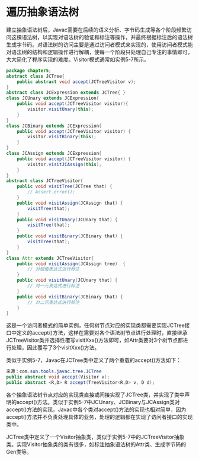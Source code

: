 # 遍历抽象语法树

建立抽象语法树后，Javac需要在后续的语义分析、字节码生成等各个阶段频繁访问这棵语法树，以实现对语法树的验证和标注等操作，并最终根据标注后的语法树生成字节码。对语法树的访问主要是通过访问者模式来实现的，使用访问者模式能对语法树的结构和逻辑操作进行解耦，使每一个阶段只处理自己专注的事情即可，大大简化了程序实现的难度。Visitor模式通常如实例5\-7所示。

```java
package chapter5;
abstract class JCTree{
    public abstract void accept(JCTreeVisitor v);
}
abstract class JCExpression extends JCTree{ }
class JCUnary extends JCExpression{
    public void accept(JCTreeVisitor visitor){
        visitor.visitUnary(this);
    }
}
class JCBinary extends JCExpression{
    public void accept(JCTreeVisitor visitor) {
        visitor.visitBinary(this);
    }
}
class JCAssign extends JCExpression{
    public void accept(JCTreeVisitor visitor) {
        visitor.visitJCAssign(this);
    }
}
abstract class JCTreeVisitor{
    public void visitTree(JCTree that) {
        // Assert.error();
    }
    public void visitAssign(JCAssign that) {
        visitTree(that);
    }
    public void visitUnary(JCUnary that) {
        visitTree(that);
    }
    public void visitBinary(JCBinary that) {
        visitTree(that);
    }
}
class Attr extends JCTreeVisitor{
    public void visitAssign(JCAssign tree)  {
        // 对赋值表达式进行标注
    }
    public void visitUnary(JCUnary that) {
        // 对一元表达式进行标注
    }
    public void visitBinary(JCBinary that) {
        // 对二元表达式进行标注
    }
}
```

这是一个访问者模式的简单实例，任何树节点对应的实现类都需要实现JCTree接口中定义的accept\(\)方法，这样在需要对各个语法树节点进行处理时，直接继承JCTreeVisitor类并选择性覆写visitXxx\(\)方法即可，如Attr类要对3个树节点都进行处理，因此覆写了3个visitXxx\(\)方法。

类似于实例5\-7，Javac在JCTree类中定义了两个重载的accept\(\)方法如下：

```java
来源：com.sun.tools.javac.tree.JCTree
public abstract void accept(Visitor v);
public abstract <R,D> R accept(TreeVisitor<R,D> v, D d);
```

各个抽象语法树节点对应的实现类直接或间接实现了JCTree类，并实现了类中声明的accept\(\)方法。类似于实例5\-7中JCUnary、JCBinary与JCAssign类对accept\(\)方法的实现，Javac中各个类对accept\(\)方法的实现也相对简单，因为accept\(\)方法并不负责处理具体的业务，处理的逻辑都在实现了访问者接口的实现类中。

JCTree类中定义了一个Visitor抽象类，类似于实例5\-7中的JCTreeVisitor抽象类。实现Visitor抽象类的类有很多，如标注抽象语法树的Attr类、生成字节码的Gen类等。
